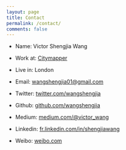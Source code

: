 ```yaml
---
layout: page
title: Contact
permalink: /contact/
comments: false
---
```


- Name: Victor Shengjia Wang
- Work at: [Citymapper](www.citymapper.com)
- Live in: London
- Email: wangshengjia01@gmail.com

- Twitter: [twitter.com/wangshengjia](twitter.com/wangshengjia)
- Github: [github.com/wangshengjia](github.com/wangshengjia)
- Medium: [medium.com/@victor_wang](medium.com/@victor_wang)
- Linkedin: [fr.linkedin.com/in/shengjiawang](fr.linkedin.com/in/shengjiawang)
- Weibo: [weibo.com](http://www.weibo.com/1739447693/profile?topnav=1&wvr=6&is_all=1)
